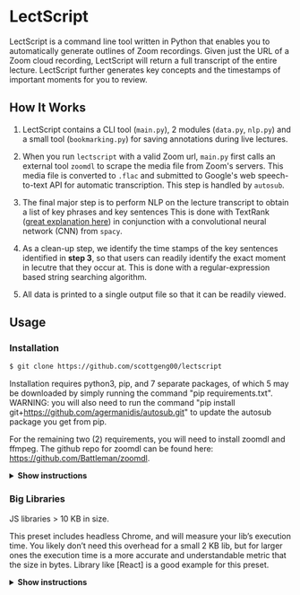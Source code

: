 # LectScript 

LectScript is a command line tool written in Python that enables you to automatically generate 
outlines of Zoom recordings. Given just the URL of a Zoom cloud recording, LectScript will return a full transcript of the entire lecture. 
LectScript further generates key concepts and the timestamps of important moments for you to review.

## How It Works

1. LectScript contains a CLI tool (`main.py`), 2 modules (`data.py`, `nlp.py`)
   and a small tool (`bookmarking.py`) for saving annotations during live lectures.
   
2. When you run `lectscript` with a valid Zoom url, `main.py` first calls an external tool `zoomdl` to 
   scrape the media file from Zoom's servers. This media file is converted to `.flac` and submitted to 
   Google's web speech-to-text API for automatic transcription. This step is handled by `autosub`.

3. The final major step is to perform NLP on the lecture transcript to obtain a list of key phrases and key sentences This is done with TextRank ([great explanation here](https://towardsdatascience.com/textrank-for-keyword-extraction-by-python-c0bae21bcec0#:~:text=TextRank%20is%20an%20algorithm%20based,Extraction%20with%20TextRank%2C%20NER%2C%20etc)) in conjunction with a convolutional neural network (CNN) from `spacy`.
   
4. As a clean-up step, we identify the time stamps of the key sentences identified in **step 3**, so that users can readily identify the exact moment in lecutre that they occur at. This is done with a regular-expression based string searching algorithm.
  
5. All data is printed to a single output file so that it can be readily viewed. 


## Usage

### Installation

```sh
$ git clone https://github.com/scottgeng00/lectscript
```

Installation requires python3, pip, and 7 separate packages, of which 5 may be downloaded by simply running the command "pip requirements.txt". WARNING: you will also need to run the command "pip install git+https://github.com/agermanidis/autosub.git" to update the autosub package you get from pip.

For the remaining two (2) requirements, you will need to install zoomdl and ffmpeg. The github repo for zoomdl can be found here: https://github.com/Battleman/zoomdl.

<details><summary><b>Show instructions</b></summary>

1. Install the preset:

    ```sh
    $ npm install --save-dev size-limit @size-limit/preset-app
    ```

2. Add the `size-limit` section and the `size` script to your `package.json`:

    ```diff
    + "size-limit": [
    +   {
    +     "path": "dist/app-*.js"
    +   }
    + ],
      "scripts": {
        "build": "webpack ./webpack.config.js",
    +   "size": "npm run build && size-limit",
        "test": "jest && eslint ."
      }
    ```

3. Here’s how you can get the size for your current project:

    ```sh
    $ npm run size

      Package size: 30.08 KB with all dependencies, minified and gzipped
      Loading time: 602 ms   on slow 3G
      Running time: 214 ms   on Snapdragon 410
      Total time:   815 ms
    ```

4. Now, let’s set the limit. Add 25% to the current total time and use that as
   the limit in your `package.json`:

    ```diff
      "size-limit": [
        {
    +     "limit": "1 s",
          "path": "dist/app-*.js"
        }
      ],
    ```

5. Add the `size` script to your test suite:

    ```diff
      "scripts": {
        "build": "webpack ./webpack.config.js",
        "size": "npm run build && size-limit",
    -   "test": "jest && eslint ."
    +   "test": "jest && eslint . && npm run size"
      }
    ```

6. If you don’t have a continuous integration service running, don’t forget
   to add one — start with [Travis CI].

</details>


### Big Libraries

JS libraries > 10 KB in size.

This preset includes headless Chrome, and will measure your lib’s execution
time. You likely don’t need this overhead for a small 2 KB lib, but for larger
ones the execution time is a more accurate and understandable metric that
the size in bytes. Library like [React] is a good example for this preset.

<details><summary><b>Show instructions</b></summary>

1. Install preset:

    ```sh
    $ npm install --save-dev size-limit @size-limit/preset-big-lib
    ```

2. Add the `size-limit` section and the `size` script to your `package.json`:

    ```diff
    + "size-limit": [
    +   {
    +     "path": "dist/react.production-*.js"
    +   }
    + ],
      "scripts": {
        "build": "webpack ./scripts/rollup/build.js",
    +   "size": "npm run build && size-limit",
        "test": "jest && eslint ."
      }
    ```

3. If you use ES modules you can test the size after tree-shaking with `import`
   option:

    ```diff
      "size-limit": [
        {
          "path": "dist/react.production-*.js",
    +     "import": "{ createComponent }"
        }
      ],
    ```

4. Here’s how you can get the size for your current project:

    ```sh
    $ npm run size

      Package size: 30.08 KB with all dependencies, minified and gzipped
      Loading time: 602 ms   on slow 3G
      Running time: 214 ms   on Snapdragon 410
      Total time:   815 ms
    ```

5. Now, let’s set the limit. Add 25% to the current total time and use that
   as the limit in your `package.json`:

    ```diff
      "size-limit": [
        {
    +     "limit": "1 s",
          "path": "dist/react.production-*.js"
        }
      ],
    ```

6. Add a `size` script to your test suite:

    ```diff
      "scripts": {
        "build": "rollup ./scripts/rollup/build.js",
        "size": "npm run build && size-limit",
    -   "test": "jest && eslint ."
    +   "test": "jest && eslint . && npm run size"
      }
    ```

7. If you don’t have a continuous integration service running, don’t forget
   to add one — start with [Travis CI].
8. Add the library size to docs, it will help users to choose your project:

    ```diff
      # Project Name

      Short project description

      * **Fast.** 10% faster than competitor.
    + * **Small.** 15 KB (minified and gzipped).
    +   [Size Limit](https://github.com/ai/size-limit) controls the size.
    ``
```
